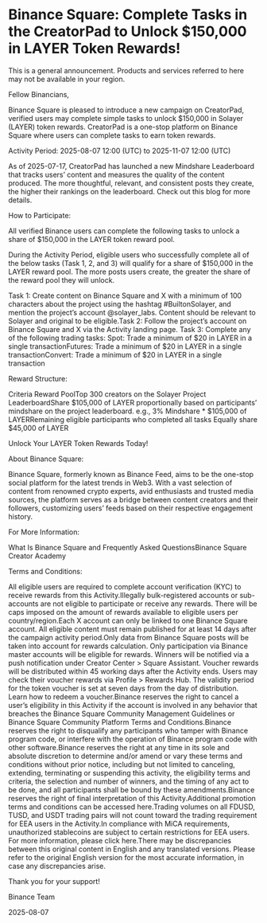 # Binance Square: Complete Tasks in the CreatorPad to Unlock $150,000 in LAYER Token Rewards!

This is a general announcement. Products and services referred to here may not be available in your region. 

Fellow Binancians,

Binance Square is pleased to introduce a new campaign on CreatorPad, verified users may complete simple tasks to unlock $150,000 in Solayer (LAYER) token rewards. CreatorPad is a one-stop platform on Binance Square where users can complete tasks to earn token rewards.

Activity Period: 2025-08-07 12:00 (UTC) to 2025-11-07 12:00 (UTC)

As of 2025-07-17, CreatorPad has launched a new Mindshare Leaderboard that tracks users’ content and measures the quality of the content produced. The more thoughtful, relevant, and consistent posts they create, the higher their rankings on the leaderboard. Check out this blog for more details. 

How to Participate:

All verified Binance users can complete the following tasks to unlock a share of $150,000 in the LAYER token reward pool. 

During the Activity Period, eligible users who successfully complete all of the below tasks (Task 1, 2, and 3) will qualify for a share of $150,000 in the LAYER reward pool. The more posts users create, the greater the share of the reward pool they will unlock.

Task 1: Create content on Binance Square and X with a minimum of 100 characters about the project using the hashtag #BuiltonSolayer, and mention the project’s account @solayer_labs. Content should be relevant to Solayer and original to be eligible.Task 2: Follow the project’s account on Binance Square and X via the Activity landing page. Task 3: Complete any of the following trading tasks: Spot: Trade a minimum of $20 in LAYER in a single transactionFutures: Trade a minimum of $20 in LAYER in a single transactionConvert: Trade a minimum of $20 in LAYER in a single transaction

Reward Structure: 

Criteria Reward PoolTop 300 creators on the Solayer Project LeaderboardShare $105,000 of LAYER proportionally based on participants’ mindshare on the project leaderboard. e.g., 3% Mindshare * $105,000 of LAYERRemaining eligible participants who completed all tasks Equally share $45,000 of LAYER

  

Unlock Your LAYER Token Rewards Today! 

About Binance Square:

Binance Square, formerly known as Binance Feed, aims to be the one-stop social platform for the latest trends in Web3. With a vast selection of content from renowned crypto experts, avid enthusiasts and trusted media sources, the platform serves as a bridge between content creators and their followers, customizing users’ feeds based on their respective engagement history.

For More Information:

What Is Binance Square and Frequently Asked QuestionsBinance Square Creator Academy

Terms and Conditions:

All eligible users are required to complete account verification (KYC) to receive rewards from this Activity.Illegally bulk-registered accounts or sub-accounts are not eligible to participate or receive any rewards. There will be caps imposed on the amount of rewards available to eligible users per country/region.Each X account can only be linked to one Binance Square account. All eligible content must remain published for at least 14 days after the campaign activity period.Only data from Binance Square posts will be taken into account for rewards calculation. Only participation via Binance master accounts will be eligible for rewards. Winners will be notified via a push notification under Creator Center > Square Assistant. Voucher rewards will be distributed within 45 working days after the Activity ends. Users may check their voucher rewards via Profile > Rewards Hub. The validity period for the token voucher is set at seven days from the day of distribution. Learn how to redeem a voucher.Binance reserves the right to cancel a user’s eligibility in this Activity if the account is involved in any behavior that breaches the Binance Square Community Management Guidelines or Binance Square Community Platform Terms and Conditions.Binance reserves the right to disqualify any participants who tamper with Binance program code, or interfere with the operation of Binance program code with other software.Binance reserves the right at any time in its sole and absolute discretion to determine and/or amend or vary these terms and conditions without prior notice, including but not limited to canceling, extending, terminating or suspending this activity, the eligibility terms and criteria, the selection and number of winners, and the timing of any act to be done, and all participants shall be bound by these amendments.Binance reserves the right of final interpretation of this Activity.Additional promotion terms and conditions can be accessed here.Trading volumes on all FDUSD, TUSD, and USDT trading pairs will not count toward the trading requirement for EEA users in the Activity.In compliance with MiCA requirements, unauthorized stablecoins are subject to certain restrictions for EEA users. For more information, please click here.There may be discrepancies between this original content in English and any translated versions. Please refer to the original English version for the most accurate information, in case any discrepancies arise.

Thank you for your support!

Binance Team

2025-08-07